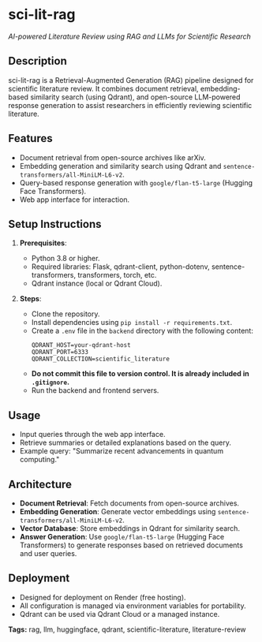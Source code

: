 # sci-lit-rag

_AI-powered Literature Review using RAG and LLMs for Scientific Research_

## Description
sci-lit-rag is a Retrieval-Augmented Generation (RAG) pipeline designed for scientific literature review. It combines document retrieval, embedding-based similarity search (using Qdrant), and open-source LLM-powered response generation to assist researchers in efficiently reviewing scientific literature.

## Features
- Document retrieval from open-source archives like arXiv.
- Embedding generation and similarity search using Qdrant and `sentence-transformers/all-MiniLM-L6-v2`.
- Query-based response generation with `google/flan-t5-large` (Hugging Face Transformers).
- Web app interface for interaction.

## Setup Instructions
1. **Prerequisites**:
   - Python 3.8 or higher.
   - Required libraries: Flask, qdrant-client, python-dotenv, sentence-transformers, transformers, torch, etc.
   - Qdrant instance (local or Qdrant Cloud).

2. **Steps**:
   - Clone the repository.
   - Install dependencies using `pip install -r requirements.txt`.
   - Create a `.env` file in the `backend` directory with the following content:
     ```
     QDRANT_HOST=your-qdrant-host
     QDRANT_PORT=6333
     QDRANT_COLLECTION=scientific_literature
     ```
   - **Do not commit this file to version control. It is already included in `.gitignore`.**
   - Run the backend and frontend servers.

## Usage
- Input queries through the web app interface.
- Retrieve summaries or detailed explanations based on the query.
- Example query: "Summarize recent advancements in quantum computing."

## Architecture
- **Document Retrieval**: Fetch documents from open-source archives.
- **Embedding Generation**: Generate vector embeddings using `sentence-transformers/all-MiniLM-L6-v2`.
- **Vector Database**: Store embeddings in Qdrant for similarity search.
- **Answer Generation**: Use `google/flan-t5-large` (Hugging Face Transformers) to generate responses based on retrieved documents and user queries.

## Deployment
- Designed for deployment on Render (free hosting).
- All configuration is managed via environment variables for portability.
- Qdrant can be used via Qdrant Cloud or a managed instance.

**Tags:** rag, llm, huggingface, qdrant, scientific-literature, literature-review
